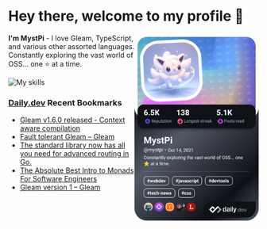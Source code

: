 # Hey there, welcome to my profile 👋

<a href="https://app.daily.dev/MystPi"><img src="https://github.com/MystPi/MystPi/blob/main/devcard.png" width="250" alt="MystPi's Dev Card" align="right"/></a>

**I'm MystPi** - I love Gleam, TypeScript, and various other assorted languages. Constantly exploring the vast world of OSS... one ⭐ at a time.

![My skills](https://skillicons.dev/icons?i=svelte,ts,js,html,css,raspberrypi,tailwind)

### [Daily.dev](https://daily.dev) Recent Bookmarks
<!-- daily.dev BOOKMARKS:START -->
- [Gleam v1.6.0 released -  Context aware compilation](https://app.daily.dev/posts/gGJILMm7u?utm_source=rss&utm_medium=bookmarks&utm_campaign=Itr6mLfRdMms0HCyePtl9)
- [Fault tolerant Gleam – Gleam](https://app.daily.dev/posts/kvnBBv1BA?utm_source=rss&utm_medium=bookmarks&utm_campaign=Itr6mLfRdMms0HCyePtl9)
- [The standard library now has all you need for advanced routing in Go.](https://app.daily.dev/posts/etURJ1osO?utm_source=rss&utm_medium=bookmarks&utm_campaign=Itr6mLfRdMms0HCyePtl9)
- [The Absolute Best Intro to Monads For Software Engineers](https://app.daily.dev/posts/XQrUeWcJb?utm_source=rss&utm_medium=bookmarks&utm_campaign=Itr6mLfRdMms0HCyePtl9)
- [Gleam version 1 – Gleam](https://app.daily.dev/posts/f7grWt6Hv?utm_source=rss&utm_medium=bookmarks&utm_campaign=Itr6mLfRdMms0HCyePtl9)
<!-- daily.dev BOOKMARKS:END -->
